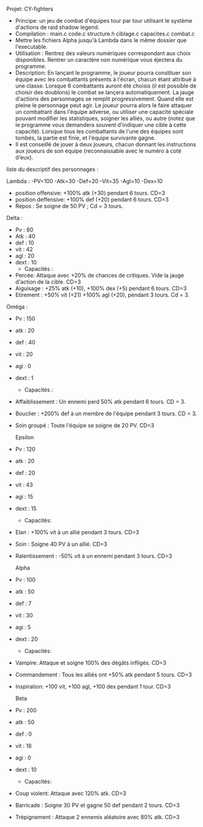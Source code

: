 Projet: CY-fighters
- Principe: un jeu de combat d'équipes tour par tour utilisant le système d'actions de raid shadow legend.
- Compilation : main.c code.c structure.h ciblage.c capacites.c combat.c
- Mettre les fichiers Alpha jusqu'à Lambda dans le même dossier que l'executable.
- Utilisation : Rentrez des valeurs numériques correspondant aux choix disponibles. Rentrer un caractère non numérique vous éjectera du programme.
- Description: En lançant le programme, le joueur pourra constituer son équipe avec les combattants présents à l'écran, chacun étant attribué à une classe.
Lorsque 6 combattants auront été choisis (il est possible de choisir des doublons) le combat se lançera automatiquement. La jauge d'actions des personnages se remplit progressivement. Quand elle est pleine le personnage peut agir. Le joueur pourra alors le faire attaquer un combattant dans l'équipe adverse, ou utiliser une capacité spéciale pouvant modifier les statistiques, soigner les alliés, ou autre (notez que le programme vous demandera souvent d'indiquer une cible à cette capacité).
Lorsque tous les combattants de l'une des équipes sont tombés, la partie est finie, et l'équipe survivante gagne.
- Il est conseillé de jouer à deux joueurs, chacun donnant les instructions aux joueurs de son équipe (reconnaissable avec le numéro à coté d'eux).

liste du descriptif des personnages :

Lambda : 
-PV=100
-Atk=30
-Def=20
-Vit=35
-Agl=10
-Dex=10

- position offensive: +100% atk (+30) pendant 6 tours. CD=3
- position deffensive: +100% def (+20) pendant 6 tours. CD=3
- Repos : Se soigne de 50 PV ; Cd = 3 tours.

Delta : 
- Pv : 80
- Atk : 40
- def : 10
- vit : 42
- agl : 20
- dext : 10
  - Capacités : 
- Percée: Attaque avec +20% de chances de critiques. Vide la jauge d'action de la cible. CD=3
- Aiguisage : +25% atk (+10), +100% dex (+5) pendant 6 tours. CD=3
- Etirement : +50% vit (+21) +100% agl (+20), pendant 3 tours. Cd = 3.

Oméga : 
- Pv : 150
- atk : 20
- def : 40
- vit : 20
- agi : 0 
- dext : 1
  - Capacités : 
- Affaiblissement : Un ennemi perd 50% atk pendant 6 tours. CD = 3.
- Bouclier : +200% def à un membre de l'équipe pendant 3 tours. CD = 3.
- Soin groupé : Toute l'équipe se soigne de 20 PV. CD=3
 
  Epsilon
- Pv : 120
- atk : 20
- def : 20
- vit : 43
- agi : 15 
- dext : 15
  - Capacités:
- Elan : +100% vit à un allié pendant 3 tours. CD=3
- Soin : Soigne 40 PV à un allié. CD=3
- Ralentissement : -50% vit à un ennemi pendant 3 tours. CD=3

  Alpha
- Pv : 100
- atk : 50
- def : 7
- vit : 30
- agi : 5 
- dext : 20
    - Capacités:
- Vampire: Attaque et soigne 100% des dégâts infligés. CD=3
- Commandement : Tous les alliés ont +50% atk pendant 5 tours. CD=3
- Inspiration: +100 vit, +100 agl, +100 dex pendant 1 tour. CD=3

  Beta
- Pv : 200
- atk : 50
- def : 0
- vit : 18
- agi : 0 
- dext : 10
    - Capacités:
- Coup violent: Attaque avec 120% atk. CD=3
- Barricade : Soigne 30 PV et gagne 50 def pendant 2 tours. CD=3
- Trépignement : Attaque 2 ennemis aléatoire avec 80% atk. CD=3
